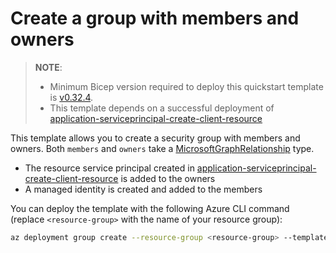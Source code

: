 # Create a group with members and owners

> **NOTE**:
>
> - Minimum Bicep version required to deploy this quickstart template is [v0.32.4](https://github.com/Azure/bicep/releases/tag/v0.32.4).
> - This template depends on a successful deployment of [application-serviceprincipal-create-client-resource](../application-serviceprincipal-create-client-resource/)

This template allows you to create a security group with members and owners. Both `members` and `owners` take a [MicrosoftGraphRelationship](../../generated/microsoftgraph/microsoft.graph/v1.0/0.1.10-preview/types.md#microsoftgraphrelationship) type.

- The resource service principal created in [application-serviceprincipal-create-client-resource](../application-serviceprincipal-create-client-resource/) is added to the owners
- A managed identity is created and added to the members

You can deploy the template with the following Azure CLI command (replace `<resource-group>` with the name of your resource group):

```sh
az deployment group create --resource-group <resource-group> --template-file main.bicep
```
